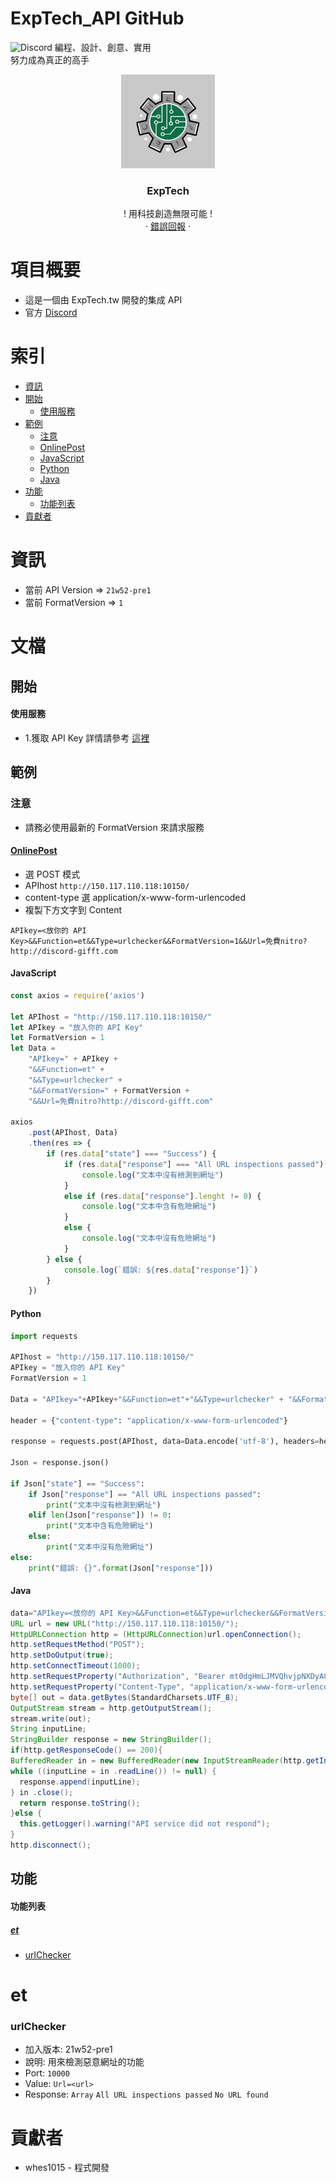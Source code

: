 # ExpTech_API GitHub
<img alt="Discord" src="https://img.shields.io/discord/857181425908318218">
編程、設計、創意、實用
<br>
努力成為真正的高手
<br />
<p align="center">
  <a href="https://github.com/ExpTech-tw/Example/">
    <img src="image/ExpTech.png" alt="ExpTech" width="150" height="150">
  </a>
  <h3 align="center">ExpTech</h3>
  <p align="center">
    ! 用科技創造無限可能 !
    <br />
    ·
    <a href="https://github.com/ExpTech-tw/Example/issues">錯誤回報</a>
    ·
  </p>
</p>

# 項目概要
* 這是一個由 ExpTech.tw 開發的集成 API
* 官方 [Discord](https://discord.gg/rkPu3msUf3)

# 索引
- [資訊](#資訊)
- [開始](#開始)
  - [使用服務](#使用服務)
- [範例](#範例)
  - [注意](#注意)
  - [OnlinePost](#OnlinePost)
  - [JavaScript](#JavaScript)
  - [Python](#Python)
  - [Java](#Java)
- [功能](#功能)
  - [功能列表](#功能列表)
- [貢獻者](#貢獻者)

# 資訊
- 當前 API Version => ```21w52-pre1```
- 當前 FormatVersion => ```1```

# 文檔
## 開始
#### 使用服務
* 1.獲取 API Key 詳情請參考 [這裡](https://github.com/ExpTechTW/ExpTech_Discord_Bot)

## 範例
### 注意
- 請務必使用最新的 FormatVersion 來請求服務

#### [OnlinePost](https://reqbin.com/)
- 選 POST 模式
- APIhost 
```http://150.117.110.118:10150/```
- content-type 選 application/x-www-form-urlencoded
- 複製下方文字到 Content
```
APIkey=<放你的 API Key>&&Function=et&&Type=urlchecker&&FormatVersion=1&&Url=免費nitro?http://discord-gifft.com
```

#### JavaScript
```javascript
const axios = require('axios')

let APIhost = "http://150.117.110.118:10150/"
let APIkey = "放入你的 API Key"
let FormatVersion = 1
let Data =
    "APIkey=" + APIkey +
    "&&Function=et" +
    "&&Type=urlchecker" +
    "&&FormatVersion=" + FormatVersion +
    "&&Url=免費nitro?http://discord-gifft.com"

axios
    .post(APIhost, Data)
    .then(res => {
        if (res.data["state"] === "Success") {
            if (res.data["response"] === "All URL inspections passed") {
                console.log("文本中沒有檢測到網址")
            }
            else if (res.data["response"].lenght != 0) {
                console.log("文本中含有危險網址")
            }
            else {
                console.log("文本中沒有危險網址")
            }
        } else {
            console.log(`錯誤: ${res.data["response"]}`)
        }
    })
```

#### Python
```python
import requests

APIhost = "http://150.117.110.118:10150/"
APIkey = "放入你的 API Key"
FormatVersion = 1

Data = "APIkey="+APIkey+"&&Function=et"+"&&Type=urlchecker" + "&&FormatVersion=" + FormatVersion + "&&Url=免費nitro?http://discord-gifft.com"

header = {"content-type": "application/x-www-form-urlencoded"}

response = requests.post(APIhost, data=Data.encode('utf-8'), headers=header, verify=False)

Json = response.json()

if Json["state"] == "Success":
    if Json["response"] == "All URL inspections passed":
        print("文本中沒有檢測到網址")
    elif len(Json["response"]) != 0:
        print("文本中含有危險網址")
    else:
        print("文本中沒有危險網址")
else:
    print("錯誤: {}".format(Json["response"]))

```

#### Java
```java
data="APIkey=<放你的 API Key>&&Function=et&&Type=urlchecker&&FormatVersion=1&&Url=免費nitro?http://discord-gifft.com"
URL url = new URL("http://150.117.110.118:10150/");
HttpURLConnection http = (HttpURLConnection)url.openConnection();
http.setRequestMethod("POST");
http.setDoOutput(true);
http.setConnectTimeout(1000);
http.setRequestProperty("Authorization", "Bearer mt0dgHmLJMVQhvjpNXDyA83vA_PxH23Y");
http.setRequestProperty("Content-Type", "application/x-www-form-urlencoded");
byte[] out = data.getBytes(StandardCharsets.UTF_8);
OutputStream stream = http.getOutputStream();
stream.write(out);
String inputLine;
StringBuilder response = new StringBuilder();
if(http.getResponseCode() == 200){
BufferedReader in = new BufferedReader(new InputStreamReader(http.getInputStream()));
while ((inputLine = in .readLine()) != null) {
  response.append(inputLine);
} in .close();
  return response.toString();
}else {
  this.getLogger().warning("API service did not respond");
}
http.disconnect();
```

## 功能
#### 功能列表
##### [et](#et)
- [urlChecker](#urlchecker)

# et
### urlChecker
- 加入版本: 21w52-pre1
- 說明: 用來檢測惡意網址的功能
- Port: ```10000```
- Value: ```Url=<url>```
- Response: ```Array``` ```All URL inspections passed``` ```No URL found```

# 貢獻者
* whes1015 - 程式開發
